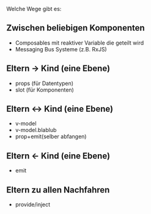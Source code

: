 Welche Wege gibt es:

## Zwischen beliebigen Komponenten
- Composables mit reaktiver Variable die geteilt wird
- Messaging Bus Systeme (z.B. RxJS)

## Eltern -> Kind (eine Ebene)
- props (für Datentypen)
- slot (für Komponenten)

## Eltern <-> Kind (eine Ebene)
- v-model
- v-model.blablub
- prop+emit(selber abfangen)

## Eltern <- Kind (eine Ebene)
- emit

## Eltern zu allen Nachfahren
- provide/inject




